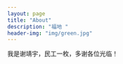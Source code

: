 ```yaml
---
layout: page
title: "About"
description: "福地 " 
header-img: "img/green.jpg"
---
```

我是谢靖宇，民工一枚，多谢各位光临！




